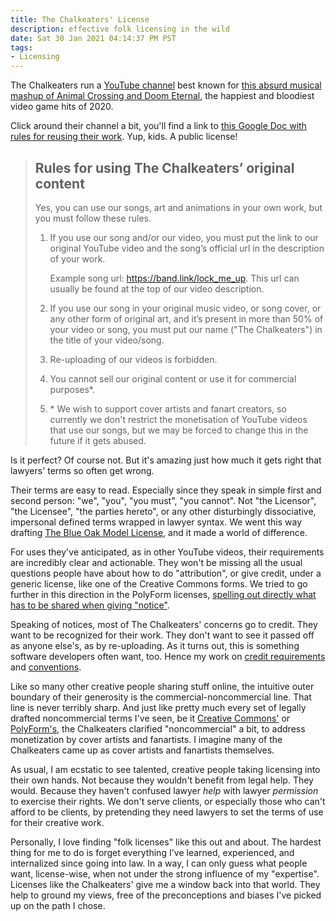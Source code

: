 ```yaml
---
title: The Chalkeaters' License
description: effective folk licensing in the wild
date: Sat 30 Jan 2021 04:14:37 PM PST
tags:
- Licensing
---
```


The Chalkeaters run a [YouTube channel](https://www.youtube.com/c/TheChalkeaters/) best known for [this absurd musical mashup of Animal Crossing and Doom Eternal](https://www.youtube.com/watch?v=U4lz8MN6MQA), the happiest and bloodiest video game hits of 2020.

Click around their channel a bit, you'll find a link to [this Google Doc with rules for reusing their work](https://docs.google.com/document/d/1pyZcO6WmSQR2-uEWiHJsXbqITTVw32KleGRvmDTjTPs/edit#).  Yup, kids.  A public license!

> ## Rules for using The Chalkeaters’ original content
>
> Yes, you can use our songs, art and animations in your own work, but you must follow these rules.
>
> 1.  If you use our song and/or our video, you must put the link to our original YouTube video and the song’s official url in the description of your work.
>
>     Example song url: https://band.link/lock_me_up. This url can usually be found at the top of our video description.
>
> 2.  If you use our song in your original music video, or song cover, or any other form of original art, and it’s present in more than 50% of your video or song, you must put our name ("The Chalkeaters") in the title of your video/song.
>
> 3.  Re-uploading of our videos is forbidden.
>
> 4.  You cannot sell our original content or use it for commercial purposes*.
>
> 5.  \* We wish to support cover artists and fanart creators, so currently we don't restrict the monetisation of YouTube videos that use our songs, but we may be forced to change this in the future if it gets abused.

Is it perfect?  Of course not.  But it's amazing just how much it gets right that lawyers' terms so often get wrong.

Their terms are easy to read.  Especially since they speak in simple first and second person: "we", "you", "you must", "you cannot".  Not "the Licensor", "the Licensee", "the parties hereto", or any other disturbingly dissociative, impersonal defined terms wrapped in lawyer syntax.  We went this way drafting [The Blue Oak Model License](https://blueoakcouncil.org/license/1.0.0), and it made a world of difference.

For uses they've anticipated, as in other YouTube videos, their requirements are incredibly clear and actionable.  They won't be missing all the usual questions people have about how to do "attribution", or give credit, under a generic license, like one of the Creative Commons forms.  We tried to go further in this direction in the PolyForm licenses, [spelling out directly what has to be shared when giving "notice"](https://polyformproject.org/licenses/noncommercial/1.0.0/#notices).

Speaking of notices, most of The Chalkeaters' concerns go to credit.  They want to be recognized for their work.  They don't want to see it passed off as anyone else's, as by re-uploading.  As it turns out, this is something software developers often want, too.  Hence my work on [credit requirements](https://github.com/creditstxt/credit-requirement/blob/master/text.md) and [conventions](https://creditstxt.com/).

Like so many other creative people sharing stuff online, the intuitive outer boundary of their generosity is the commercial-noncommercial line.  That line is never terribly sharp.  And just like pretty much every set of legally drafted noncommercial terms I've seen, be it [Creative Commons'](https://creativecommons.org/licenses/by-nc/4.0/legalcode) or [PolyForm's](https://polyformproject.org/licenses/noncommercial/1.0.0/), the Chalkeaters clarified "noncommercial" a bit, to address monetization by cover artists and fanartists.  I imagine many of the Chalkeaters came up as cover artists and fanartists themselves.

As usual, I am ecstatic to see talented, creative people taking licensing into their own hands.  Not because they wouldn't benefit from legal help.  They would.  Because they haven't confused lawyer _help_ with lawyer _permission_ to exercise their rights.  We don't serve clients, or especially those who can't afford to be clients, by pretending they need lawyers to set the terms of use for their creative work.

Personally, I love finding "folk licenses" like this out and about.  The hardest thing for me to do is forget everything I've learned, experienced, and internalized since going into law.  In a way, I can only guess what people want, license-wise, when not under the strong influence of my "expertise".  Licenses like the Chalkeaters' give me a window back into that world.  They help to ground my views, free of the preconceptions and biases I've picked up on the path I chose.
